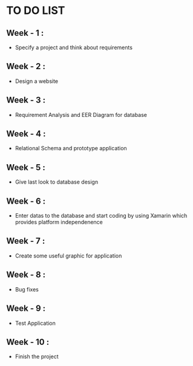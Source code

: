 # TO DO LIST 

## Week - 1 :
* Specify a project and think about requirements

## Week - 2 :
* Design a website

## Week - 3 :
* Requirement Analysis and EER Diagram for database

## Week - 4 :
* Relational Schema and prototype application

## Week - 5 :
* Give last look to database design

## Week - 6 :
* Enter datas to the database and start coding by using Xamarin which provides platform independenence 

## Week - 7 :
* Create some useful graphic for application

## Week - 8 :
* Bug fixes

## Week - 9 :
* Test Application

## Week - 10 :
* Finish the project
